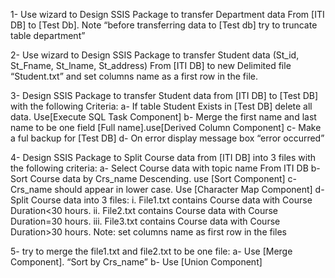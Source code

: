 1-	Use wizard to Design SSIS Package to transfer Department data From [ITI DB] to [Test Db]. 
Note “before transferring data to [Test db] try to truncate table department”

2-	Use wizard to Design SSIS Package to transfer Student data (St_id, St_Fname, St_lname, St_address) From [ITI DB] to new Delimited file “Student.txt” and set columns name as a first row in the file.

3-	Design SSIS Package to transfer Student data from [ITI DB] to [Test DB] with the following Criteria:
a-	If table Student Exists in [Test DB] delete all data. Use[Execute SQL Task Component]
b-	Merge the first name and last name to be one field [Full name].use[Derived Column Component]
c-	Make a ful backup for [Test DB]
d-	On error  display message box “error occurred”

4-	Design SSIS Package to Split Course data from [ITI DB] into 3 files with the following criteria:
a-	Select Course data with topic name From ITI DB
b-	Sort Course data by Crs_name Descending. use [Sort Component]
c-	Crs_name should appear in lower case. Use [Character Map Component] 
d-	Split Course data into 3 files:
i.	File1.txt contains Course data with Course Duration<30 hours.
ii.	File2.txt contains Course data with Course Duration=30 hours.
iii.	File3.txt contains Course data with Course Duration>30 hours.
Note: set columns name as first row in the files

5-	try to merge the file1.txt and file2.txt to be one file:
a-	Use [Merge Component]. “Sort by Crs_name”
b-	Use [Union Component]
